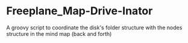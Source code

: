 # Freeplane_Map-Drive-Inator
 A groovy script to coordinate the disk's folder structure with the nodes structure in the mind map (back and forth) 
